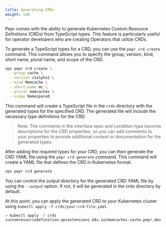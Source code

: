 ```yaml
---
title: Generating CRDs
weight: 130
---
```



Pepr comes with the ability to generate Kubernetes Custom Resource Definitions (CRDs) from TypeScript types. This feature is particularly useful for operator developers who are creating Operators that utilize CRDs.

To generate a TypeScript types for a CRD, you can use the `pepr crd create` command. This command allows you to specify the group, version, kind, short name, plural name, and scope of the CRD.

```bash
npx pepr crd create \
  --group cache \
  --version v1alpha1 \
  --kind Memcache \
  --short-name mc \
  --plural memcaches \
  --scope Namespaced
```

This command will create a TypeScript file in the `crds` directory with the generated types for the specified CRD. The generated file will include the necessary type definitions for the CRD.

> Note: The comments in the interface spec and condition type become descriptions for the CRD properties, so you can add comments to your properties to provide additional context or documentation for the generated types.

After adding the required types for your CRD, you can then generate the CRD YAML file using the `pepr crd generate` command. This command will create a YAML file that defines the CRD in Kubernetes format.

```bash
npx pepr crd generate
```

You can control the output directory for the generated CRD YAML file by using the `--output` option. If not, it will be generated in the crds directory by default.

At this point, you can apply the generated CRD to your Kubernetes cluster using `kubectl apply -f crds/your-crd-file.yaml`.

```bash
> kubectl apply -f crds
customresourcedefinition.apiextensions.k8s.io/memcaches.cache.pepr.dev created
```

